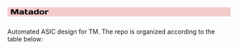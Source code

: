 # <img src="/images/banner.png" width=900/>
Automated ASIC design for TM. The repo is organized according to the table below: 




